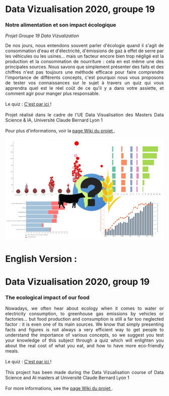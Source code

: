 # Data Vizualisation 2020, groupe 19 #
### Notre alimentation et son impact écologique ###
*Projet Groupe 19 Data Vizualization*  
<p align="justify">
De nos jours, nous entendons souvent parler d'écologie quand il s'agit de consommation d'eau et d'électricité, d'émissions de gaz à effet de serre par les véhicules ou les usines... mais un facteur encore bien trop négligé est la production et la consommation de nourriture : cela en est même une des principales sources.
Nous savons que simplement présenter des faits et des chiffres n'est pas toujours une méthode efficace pour faire comprendre l'importance de différents concepts, c'est pourquoi nous vous proposons de tester vos connaissances sur le sujet à travers un quiz qui vous apprendra quel est le réel coût de ce qu'il y a dans votre assiette, et comment agir pour manger plus responsable.
</br>
</br>
Le quiz :  <a href="https://shoneildray.github.io/Nourriture_et_Environnement_ProjetDataViz2020/index.html"> C'est par ici </a> !
</br>
</br>
Projet réalisé dans le cadre de l'UE Data Visualisation des Masters Data Science & IA, Université Claude Bernard Lyon 1  
</br>
</br>
Pour plus d'informations, voir la <a href="https://github.com/Shoneildray/Nourriture_et_Environnement_ProjetDataViz2020/wiki"> page Wiki du projet </a>.
</br>
</p>

![](https://github.com/Shoneildray/DataViz/blob/main/Images%20wiki/19-teaser.png)

# English Version : #
# Data Vizualisation 2020, group 19 #
### The ecological impact of our food ###
<p align="justify">
Nowadays, we often hear about ecology when it comes to water or electricity consumption, to greenhouse gas emissions by vehicles or factories... but food production and consumption is still a far too neglected factor : it is even one of its main sources.
We know that simply presenting facts and figures is not always a very efficient way to get people to understand the importance of various concepts, so we suggest you test your knowledge of this subject through a quiz which will enlighten you about the real cost of what you eat, and how to have more eco-friendly meals.
</br>
</br>
Le quiz :  <a href="https://shoneildray.github.io/Nourriture_et_Environnement_ProjetDataViz2020/index.html"> C'est par ici </a> !
</br>
</br>
This project has been made during the Data Vizualisation course of Data Science and AI masters at Université Claude Bernard Lyon 1
</br>
</br>
For more informations, see the <a href="https://github.com/Shoneildray/Nourriture_et_Environnement_ProjetDataViz2020/wiki"> page Wiki du projet </a>.
</p>
